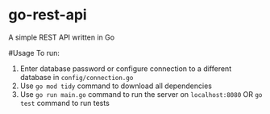 # go-rest-api
A simple REST API written in Go

#Usage
To run:
1. Enter database password or configure connection to a different database in `config/connection.go`
2. Use `go mod tidy` command to download all dependencies
3. Use `go run main.go` command to run the server on `localhost:8080` OR `go test` command to run tests
